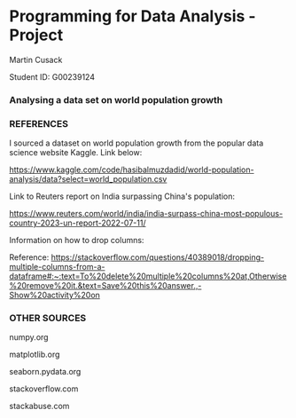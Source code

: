 # Programming for Data Analysis - Project

Martin Cusack 

Student ID: G00239124

### Analysing a data set on world population growth

### REFERENCES

I sourced a dataset on world population growth from the popular data science website Kaggle. Link below:

https://www.kaggle.com/code/hasibalmuzdadid/world-population-analysis/data?select=world_population.csv

Link to Reuters report on India surpassing China's population: 

https://www.reuters.com/world/india/india-surpass-china-most-populous-country-2023-un-report-2022-07-11/

Information on how to drop columns:

Reference: https://stackoverflow.com/questions/40389018/dropping-multiple-columns-from-a-dataframe#:~:text=To%20delete%20multiple%20columns%20at,Otherwise%20remove%20it.&text=Save%20this%20answer.,-Show%20activity%20on

### OTHER SOURCES

numpy.org

matplotlib.org

seaborn.pydata.org

stackoverflow.com

stackabuse.com

